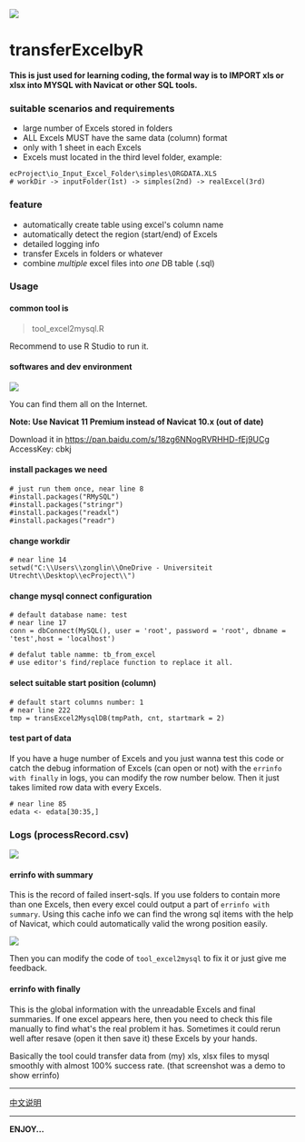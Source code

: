 ![](https://cdn.jsdelivr.net/gh/TianZonglin/tuchuang/img/20200621141106.png)


# transferExcelbyR

**This is just used for learning coding, the formal way is to IMPORT xls or xlsx into MYSQL with Navicat or other SQL tools.**

### suitable scenarios and requirements

- large number of Excels stored in folders
- ALL Excels MUST have the same data (column) format 
- only with 1 sheet in each Excels
- Excels must located in the third level folder, example:

```
ecProject\io_Input_Excel_Folder\simples\ORGDATA.XLS
# workDir -> inputFolder(1st) -> simples(2nd) -> realExcel(3rd)
```

### feature

- automatically create table using excel's column name
- automatically detect the region (start/end) of Excels
- detailed logging info
- transfer Excels in folders or whatever
- combine *multiple* excel files into *one* DB table (.sql)

### Usage

#### common tool is

> tool_excel2mysql.R

Recommend to use R Studio to run it.
 
#### softwares and dev environment

![](https://cdn.jsdelivr.net/gh/TianZonglin/tuchuang/img/20200621115758.png)


You can find them all on the Internet.

**Note: Use Navicat 11 Premium instead of Navicat 10.x (out of date)**

Download it in https://pan.baidu.com/s/18zg6NNogRVRHHD-fEj9UCg 
AccessKey: cbkj


#### install packages we need

```
# just run them once, near line 8
#install.packages("RMySQL")
#install.packages("stringr")
#install.packages("readxl")
#install.packages("readr")
```

#### change workdir

```
# near line 14
setwd("C:\\Users\\zonglin\\OneDrive - Universiteit Utrecht\\Desktop\\ecProject\\")
```

#### change mysql connect configuration

```
# default database name: test
# near line 17
conn = dbConnect(MySQL(), user = 'root', password = 'root', dbname = 'test',host = 'localhost')

# defalut table namme: tb_from_excel
# use editor's find/replace function to replace it all.
```

#### select suitable start position (column)

```
# default start columns number: 1
# near line 222
tmp = transExcel2MysqlDB(tmpPath, cnt, startmark = 2)
```

#### test part of data

If you have a huge number of Excels and you just wanna test this code or catch the debug information of Excels (can open or not) with the `errinfo with finally` in logs, you can modify the row number below. Then it just takes limited row data with every Excels. 

```
# near line 85
edata <- edata[30:35,] 
```

### Logs (processRecord.csv)

![](https://cdn.jsdelivr.net/gh/TianZonglin/tuchuang/img/20200621113612.png)

#### errinfo with summary

This is the record of failed insert-sqls. If you use folders to contain more than one Excels, then every excel could output a part of `errinfo with summary`. Using this cache info we can find the wrong sql items with the help of Navicat, which could automatically valid the wrong position easily.

![](https://cdn.jsdelivr.net/gh/TianZonglin/tuchuang/img/20200621114705.png)

Then you can modify the code of `tool_excel2mysql` to fix it or just give me feedback.

#### errinfo with finally

This is the global information with the unreadable Excels and final summaries. If one excel appears here, then you need to check this file manually to find what's the real problem it has. Sometimes it could rerun well after resave (open it then save it) these Excels by your hands. 

Basically the tool could transfer data from (my) xls, xlsx files to mysql smoothly with almost 100% success rate. (that screenshot was a demo to show errinfo)

---

[中文说明](https://www.cz5h.com/article/528.html)

---

**ENJOY...**

